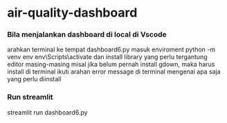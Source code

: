 # air-quality-dashboard

### Bila menjalankan dashboard di local di Vscode
arahkan terminal ke tempat dashboard6.py
masuk enviroment python -m venv env 
env\Scripts\activate
dan install library yang perlu tergantung editor masing-masing
misal jika belum pernah install gdown, maka harus install di terminal
ikuti arahan error message di terminal mengenai apa saja yang perlu diinstall

### Run streamlit
streamlit run dashboard6.py
